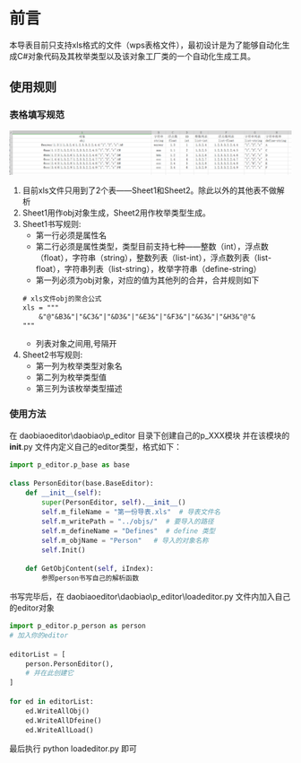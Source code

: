 # 前言

本导表目前只支持xls格式的文件（wps表格文件），最初设计是为了能够自动化生成C#对象代码及其枚举类型以及该对象工厂类的一个自动化生成工具。


## 使用规则

### 表格填写规范


![image](https://github.com/AllenGX/daobiaoeditor/blob/master/daobiao/session/pic.png)

1. 目前xls文件只用到了2个表——Sheet1和Sheet2。除此以外的其他表不做解析
2. Sheet1用作obj对象生成，Sheet2用作枚举类型生成。
3. Sheet1书写规则:
    - 第一行必须是属性名
    - 第二行必须是属性类型，类型目前支持七种——整数（int），浮点数（float），字符串（string），整数列表（list-int），浮点数列表（list-float），字符串列表（list-string），枚举字符串（define-string）
    - 第一列必须为obj对象，对应的值为其他列的合并，合并规则如下
    ```
    # xls文件obj的聚合公式
    xls = """   
        &"@"&B3&"|"&C3&"|"&D3&"|"&E3&"|"&F3&"|"&G3&"|"&H3&"@"&
    """
    ```
    - 列表对象之间用,号隔开
4. Sheet2书写规则:
    - 第一列为枚举类型对象名
    - 第二列为枚举类型值
    - 第三列为该枚举类型描述

### 使用方法
在  daobiaoeditor\daobiao\p_editor  目录下创建自己的p_XXX模块 并在该模块的 __init__.py 文件内定义自己的editor类型，格式如下：

```python
import p_editor.p_base as base

class PersonEditor(base.BaseEditor):
    def __init__(self):
        super(PersonEditor, self).__init__()
        self.m_fileName = "第一份导表.xls"  # 导表文件名
        self.m_writePath = "../objs/"  # 要导入的路径
        self.m_defineName = "Defines"  # define 类型
        self.m_objName = "Person"   # 导入的对象名称
        self.Init()

    def GetObjContent(self, iIndex):
        参照person书写自己的解析函数
```

书写完毕后，在 daobiaoeditor\daobiao\p_editor\loadeditor.py 文件内加入自己的editor对象

```python
import p_editor.p_person as person
# 加入你的editor

editorList = [
    person.PersonEditor(),
    # 并在此创建它
]

for ed in editorList:
    ed.WriteAllObj()
    ed.WriteAllDfeine()
    ed.WriteAllLoad()

```

最后执行 python loadeditor.py 即可
